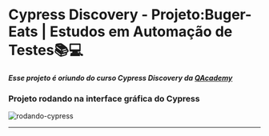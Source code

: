 # Cypress Discovery - Projeto:Buger-Eats | Estudos em Automação de Testes📚💻

***Esse projeto é oriundo do curso Cypress Discovery da [QAcademy](https://br.qacademy.io/cypress-discovery)***




### Projeto rodando na interface gráfica do Cypress

![rodando-cypress](assets/2022-10-09_22-11-53.gif)

---


